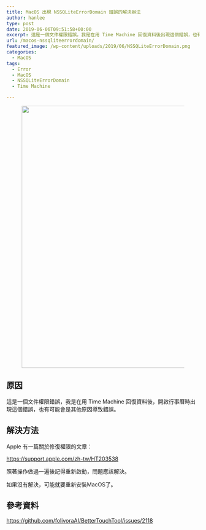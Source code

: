 ```yaml
---
title: MacOS 出現 NSSQLiteErrorDomain 錯誤的解決辦法
author: hanlee
type: post
date: 2019-06-06T09:51:58+00:00
excerpt: 這是一個文件權限錯誤，我是在用 Time Machine 回復資料後出現這個錯誤，也有可能會是其他原因導致錯誤
url: /macos-nssqliteerrordomain/
featured_image: /wp-content/uploads/2019/06/NSSQLiteErrorDomain.png
categories:
  - MacOS
tags:
  - Error
  - MacOS
  - NSSQLiteErrorDomain
  - Time Machine

---
```

<figure class="wp-block-image"><img loading="lazy" width="1024" height="683" src="https://blog.hanlee.co/wp-content/uploads/2019/06/NSSQLiteErrorDomain-1024x683.png" alt="" class="wp-image-383" srcset="https://blog.hanlee.co/wp-content/uploads/2019/06/NSSQLiteErrorDomain-1024x683.png 1024w, https://blog.hanlee.co/wp-content/uploads/2019/06/NSSQLiteErrorDomain-300x200.png 300w, https://blog.hanlee.co/wp-content/uploads/2019/06/NSSQLiteErrorDomain-768x512.png 768w, https://blog.hanlee.co/wp-content/uploads/2019/06/NSSQLiteErrorDomain.png 1200w" sizes="(max-width: 1024px) 100vw, 1024px" /></figure> 

## 原因

這是一個文件權限錯誤，我是在用 Time Machine 回復資料後，開啟行事曆時出現這個錯誤，也有可能會是其他原因導致錯誤。

## 解決方法

Apple 有一篇關於修復權限的文章：

<https://support.apple.com/zh-tw/HT203538>

照著操作做過一遍後記得重新啟動，問題應該解決。

如果沒有解決，可能就要重新安裝MacOS了。

## 參考資料

<https://github.com/folivoraAI/BetterTouchTool/issues/2118>